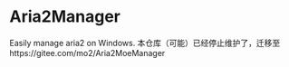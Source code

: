 # Aria2Manager
Easily manage aria2 on Windows.
本仓库（可能）已经停止维护了，迁移至https://gitee.com/mo2/Aria2MoeManager
